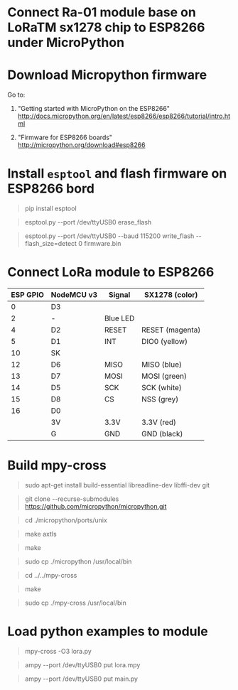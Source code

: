Connect Ra-01 module base on LoRaTM sx1278 chip to ESP8266 under MicroPython
============================================================================

# Download Micropython firmware
Go to:

1. "Getting started with MicroPython on the ESP8266"
http://docs.micropython.org/en/latest/esp8266/esp8266/tutorial/intro.html

2. "Firmware for ESP8266 boards"
http://micropython.org/download#esp8266

# Install `esptool` and flash firmware on ESP8266 bord

> pip install esptool

> esptool.py --port /dev/ttyUSB0 erase_flash

> esptool.py --port /dev/ttyUSB0 --baud 115200 write_flash --flash_size=detect 0 firmware.bin

# Connect LoRa module to ESP8266

| ESP GPIO | NodeMCU v3 |   Signal    | SX1278 (color)  |
| -------- | ---------- | ----------- | --------------- |
|     0    |     D3     |             |                 |
|     2    |     -      |  Blue LED   |                 |
|     4    |     D2     |   RESET     | RESET (magenta) |
|     5    |     D1     |    INT      | DIO0  (yellow)  |
|    10    |     SK     |             |                 |
|    12    |     D6     |    MISO     | MISO  (blue)    |
|    13    |     D7     |    MOSI     | MOSI  (green)   |
|    14    |     D5     |    SCK      | SCK   (white)   |
|    15    |     D8     |    CS       | NSS   (grey)    |
|    16    |     D0     |             |                 |
|          |     3V     |    3.3V     | 3.3V  (red)     |
|          |     G      |    GND      | GND   (black)   |

# Build mpy-cross

> sudo apt-get install build-essential libreadline-dev libffi-dev git

> git clone --recurse-submodules https://github.com/micropython/micropython.git

> cd ./micropython/ports/unix

> make axtls

> make

> sudo cp ./micropython /usr/local/bin

> cd ../../mpy-cross

> make

> sudo cp ./mpy-cross /usr/local/bin

# Load python examples to module

> mpy-cross -O3 lora.py

> ampy --port /dev/ttyUSB0 put lora.mpy

> ampy --port /dev/ttyUSB0 put main.py

